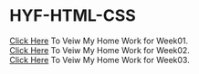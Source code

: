 # HYF-HTML-CSS
<a href="https://abdulrauf84.github.io/HYF-HTML-CSS/week1/">Click Here</a> To Veiw My Home Work for Week01.<br>
<a href="https://abdulrauf84.github.io/HYF-HTML-CSS/week2/">Click Here</a> To Veiw My Home Work for Week02.<br>
<a href="https://abdulrauf84.github.io/HYF-HTML-CSS/week3/">Click Here</a> To Veiw My Home Work for Week03.


